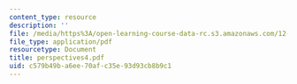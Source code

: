 ```yaml
---
content_type: resource
description: ''
file: /media/https%3A/open-learning-course-data-rc.s3.amazonaws.com/12-000-solving-complex-problems-fall-2003/c579b49ba6ee70afc35e93d93cb8b9c1_perspectives4.pdf
file_type: application/pdf
resourcetype: Document
title: perspectives4.pdf
uid: c579b49b-a6ee-70af-c35e-93d93cb8b9c1
---
```

